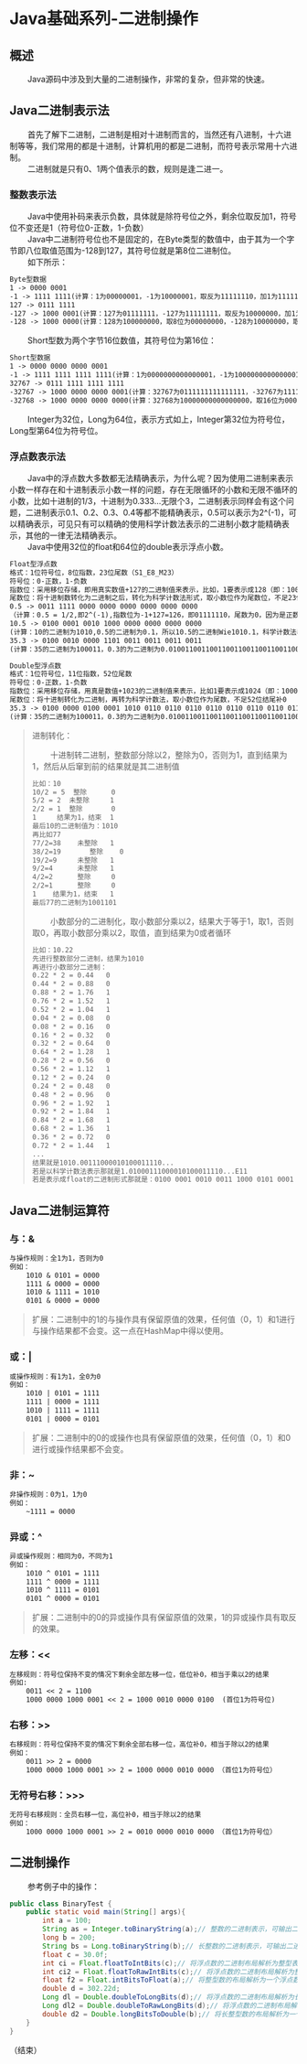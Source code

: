 # Java基础系列-二进制操作
## 概述
&#160;&#160;&#160;&#160;&#160;&#160;&#160;&#160;Java源码中涉及到大量的二进制操作，非常的复杂，但非常的快速。
## Java二进制表示法
&#160;&#160;&#160;&#160;&#160;&#160;&#160;&#160;首先了解下二进制，二进制是相对十进制而言的，当然还有八进制，十六进制等等，我们常用的都是十进制，计算机用的都是二进制，而符号表示常用十六进制。  
&#160;&#160;&#160;&#160;&#160;&#160;&#160;&#160;二进制就是只有0、1两个值表示的数，规则是逢二进一。

### 整数表示法
&#160;&#160;&#160;&#160;&#160;&#160;&#160;&#160;Java中使用补码来表示负数，具体就是除符号位之外，剩余位取反加1，符号位不变还是1（符号位0-正数，1-负数）  
&#160;&#160;&#160;&#160;&#160;&#160;&#160;&#160;Java中二进制符号位也不是固定的，在Byte类型的数值中，由于其为一个字节即八位取值范围为-128到127，其符号位就是第8位二进制位。  
&#160;&#160;&#160;&#160;&#160;&#160;&#160;&#160;如下所示：
```tex
Byte型数据
1 -> 0000 0001
-1 -> 1111 1111(计算：1为00000001，-1为10000001，取反为11111110，加1为11111111)
127 -> 0111 1111
-127 -> 1000 0001(计算：127为01111111，-127为11111111，取反为10000000，加1为10000001)
-128 -> 1000 0000(计算：128为100000000，取8位为00000000，-128为10000000，取反为11111111，加1为10000000)
```
&#160;&#160;&#160;&#160;&#160;&#160;&#160;&#160;Short型数为两个字节16位数值，其符号位为第16位：
```tex
Short型数据
1 -> 0000 0000 0000 0001
-1 -> 1111 1111 1111 1111(计算：1为0000000000000001，-1为1000000000000001，取反为1111111111111110，加1为1111111111111111)
32767 -> 0111 1111 1111 1111
-32767 -> 1000 0000 0000 0001(计算：32767为0111111111111111，-32767为1111111111111111，取反为1000000000000000，加1为1000000000000001)
-32768 -> 1000 0000 0000 0000(计算：32768为10000000000000000，取16位为0000000000000000，-32768为1000000000000000，取反为1111111111111111，加1为1000000000000000)
```
&#160;&#160;&#160;&#160;&#160;&#160;&#160;&#160;Integer为32位，Long为64位，表示方式如上，Integer第32位为符号位，Long型第64位为符号位。
### 浮点数表示法
&#160;&#160;&#160;&#160;&#160;&#160;&#160;&#160;Java中的浮点数大多数都无法精确表示，为什么呢？因为使用二进制来表示小数一样存在和十进制表示小数一样的问题，存在无限循环的小数和无限不循环的小数，比如十进制的1/3，十进制为0.333...无限个3，二进制表示同样会有这个问题，二进制表示0.1、0.2、0.3、0.4等都不能精确表示，0.5可以表示为2^(-1)，可以精确表示，可见只有可以精确的使用科学计数法表示的二进制小数才能精确表示，其他的一律无法精确表示。  
&#160;&#160;&#160;&#160;&#160;&#160;&#160;&#160;Java中使用32位的float和64位的double表示浮点小数。
```tex
Float型浮点数
格式：1位符号位，8位指数，23位尾数（S1_E8_M23）
符号位：0-正数，1-负数
指数位：采用移位存储，即用真实数值+127的二进制值来表示，比如，1要表示成128（即：10000000），128表示为255（即11111111）
尾数位：将十进制数转化为二进制之后，转化为科学计数法形式，取小数位作为尾数位，不足23位结尾补0
0.5 -> 0011 1111 0000 0000 0000 0000 0000 0000
（计算：0.5 = 1/2,即2^(-1),指数位为-1+127=126，即01111110，尾数为0，因为是正数，符号位为0）
10.5 -> 0100 0001 0010 1000 0000 0000 0000 0000 
(计算：10的二进制为1010,0.5的二进制为0.1，所以10.5的二进制Wie1010.1，科学计数法表示为1.0101E11,如此一来，指数位为3+127=130，即10000010，符号位为0，尾数为0101，后面补0，够23位）
35.3 -> 0100 0010 0000 1101 0011 0011 0011 0011
(计算：35的二进制为100011，0.3的为二进制为0.01001100110011001100110011001100110011...，合起来就是100011.0100110011001100110011...，科学计数法为1.00011010011001100110011...E101，如此一来，符号位为0，指数位为5+127=132，即10000100，尾数为00011010011001100110011)
```
```tex
Double型浮点数
格式：1位符号位，11位指数，52位尾数
符号位：0-正数，1-负数
指数位：采用移位存储，用真是数值+1023的二进制值来表示，比如1要表示成1024（即：10000000000）
尾数位：将十进制转化为二进制，再转为科学计数法，取小数位作为尾数，不足52位结尾补0
35.3 -> 0100 0000 0100 0001 1010 0110 0110 0110 0110 0110 0110 0110 0110 0110 0110 0110
(计算：35的二进制为100011，0.3的为二进制为0.01001100110011001100110011001100110011...，合起来就是100011.0100110011001100110011...，科学计数法为1.00011010011001100110011...E101，如此一来，符号位为0，指数位为5+1023=1028，即10000000100，尾数为0001101001100110011001100110011001100110011001100110)
```
> 进制转化：
>
> &#160;&#160;&#160;&#160;&#160;&#160;&#160;&#160;十进制转二进制，整数部分除以2，整除为0，否则为1，直到结果为1，然后从后窜到前的结果就是其二进制值
>
> ```tex
> 比如：10
> 10/2 = 5  整除      0
> 5/2 = 2  未整除     1
> 2/2 = 1  整除       0
> 1     结果为1，结束  1
> 最后10的二进制值为：1010
> 再比如77
> 77/2=38    未整除   1
> 38/2=19	    整除    0
> 19/2=9     未整除   1
> 9/2=4      未整除   1
> 4/2=2      整除     0
> 2/2=1      整除     0
> 1    结果为1，结束   1
> 最后77的二进制为1001101
> ```
>
> &#160;&#160;&#160;&#160;&#160;&#160;&#160;&#160;小数部分的二进制化，取小数部分乘以2，结果大于等于1，取1，否则取0，再取小数部分乘以2，取值，直到结果为0或者循环
>
> ```tex
> 比如：10.22
> 先进行整数部分二进制，结果为1010
> 再进行小数部分二进制：
> 0.22 * 2 = 0.44   0
> 0.44 * 2 = 0.88   0
> 0.88 * 2 = 1.76   1
> 0.76 * 2 = 1.52   1
> 0.52 * 2 = 1.04   1
> 0.04 * 2 = 0.08   0
> 0.08 * 2 = 0.16   0
> 0.16 * 2 = 0.32   0
> 0.32 * 2 = 0.64   0
> 0.64 * 2 = 1.28   1
> 0.28 * 2 = 0.56   0
> 0.56 * 2 = 1.12   1
> 0.12 * 2 = 0.24   0
> 0.24 * 2 = 0.48   0
> 0.48 * 2 = 0.96   0
> 0.96 * 2 = 1.92   1
> 0.92 * 2 = 1.84   1
> 0.84 * 2 = 1.68   1
> 0.68 * 2 = 1.36   1
> 0.36 * 2 = 0.72   0
> 0.72 * 2 = 1.44   1
> ...
> 结果就是1010.00111000010100011110...
> 若是以科学计数法表示那就是1.01000111000010100011110...E11
> 若是表示成float的二进制形式那就是：0100 0001 0010 0011 1000 0101 0001 1110
> ```
## Java二进制运算符
### 与：&
```tex
与操作规则：全1为1，否则为0
例如：
    1010 & 0101 = 0000
    1111 & 0000 = 0000
    1010 & 1111 = 1010
    0101 & 0000 = 0000
```
> 扩展：二进制中的1的与操作具有保留原值的效果，任何值（0，1）和1进行与操作结果都不会变。这一点在HashMap中得以使用。
### 或：|
```tex
或操作规则：有1为1，全0为0
例如：
    1010 | 0101 = 1111
    1111 | 0000 = 1111
    1010 | 1111 = 1111
    0101 | 0000 = 0101
```
> 扩展：二进制中的0的或操作也具有保留原值的效果，任何值（0，1）和0进行或操作结果都不会变。
### 非：~
```tex
非操作规则：0为1，1为0
例如：
    ~1111 = 0000
```
### 异或：^
```tex
异或操作规则：相同为0，不同为1
例如：
    1010 ^ 0101 = 1111
    1111 ^ 0000 = 1111
    1010 ^ 1111 = 0101
    0101 ^ 0000 = 0101
```
> 扩展：二进制中的0的异或操作具有保留原值的效果，1的异或操作具有取反的效果。
### 左移：<<
```tex
左移规则：符号位保持不变的情况下剩余全部左移一位，低位补0，相当于乘以2的结果
例如:
    0011 << 2 = 1100
    1000 0000 1000 0001 << 2 = 1000 0010 0000 0100  (首位1为符号位)
```
### 右移：>>
```tex
右移规则：符号位保持不变的情况下剩余全部右移一位，高位补0，相当于除以2的结果
例如：
    0011 >> 2 = 0000
    1000 0000 1000 0001 >> 2 = 1000 0000 0010 0000 （首位1为符号位）
```
### 无符号右移：>>>  
```tex
无符号右移规则：全员右移一位，高位补0，相当于除以2的结果
例如：
    1000 0000 1000 0001 >> 2 = 0010 0000 0010 0000 （首位1为符号位）
```
## 二进制操作
&#160;&#160;&#160;&#160;&#160;&#160;&#160;&#160;参考例子中的操作：
```java
public class BinaryTest {
    public static void main(String[] args){
        int a = 100;
        String as = Integer.toBinaryString(a);// 整数的二进制表示，可输出二进制字符串
        long b = 200;
        String bs = Long.toBinaryString(b);// 长整数的二进制表示，可输出二进制字符串
        float c = 30.0f;
        int ci = Float.floatToIntBits(c);// 将浮点数的二进制布局解析为整型表示
        int ci2 = Float.floatToRawIntBits(c);// 将浮点数的二进制布局解析为整型表示
        float f2 = Float.intBitsToFloat(a);// 将整型数的布局解析为一个浮点数
        double d = 302.22d;
        Long dl = Double.doubleToLongBits(d);// 将浮点数的二进制布局解析为长整型表示
        Long dl2 = Double.doubleToRawLongBits(d);// 将浮点数的二进制布局解析为长整型表示
        double d2 = Double.longBitsToDouble(b);// 将长整型数的布局解析为一个双精度浮点数
    }
}
```
（结束）